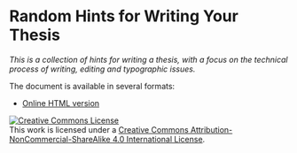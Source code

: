 # Random Hints for Writing Your Thesis

*This is a collection of hints for writing a thesis, with a focus on the technical process of writing, editing and typographic issues.*

The document is available in several formats:

* [Online HTML version][1]


<a rel="license" href="http://creativecommons.org/licenses/by-nc-sa/4.0/"><img alt="Creative Commons License" style="border-width:0" src="https://i.creativecommons.org/l/by-nc-sa/4.0/88x31.png" /></a><br />This work is licensed under a <a rel="license" href="http://creativecommons.org/licenses/by-nc-sa/4.0/">Creative Commons Attribution-NonCommercial-ShareAlike 4.0 International License</a>.

[1]:	https://falkr.github.io/thesis-tips/